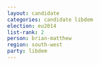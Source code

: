 ```yaml
---
layout: candidate
categories: candidate libdem
election: eu2014
list-rank: 2
person: brian-matthew
region: south-west
party: libdem
---
```

